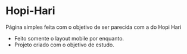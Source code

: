 # Hopi-Hari
Página simples feita com o objetivo de ser parecida com a do Hopi Hari
* Feito somente o layout mobile por enquanto.
* Projeto criado com o objetivo de estudo.
